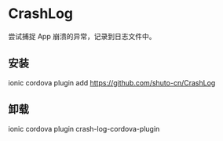 # CrashLog

尝试捕捉 App 崩溃的异常，记录到日志文件中。

## 安装
ionic cordova plugin add https://github.com/shuto-cn/CrashLog

## 卸载
ionic cordova plugin crash-log-cordova-plugin
